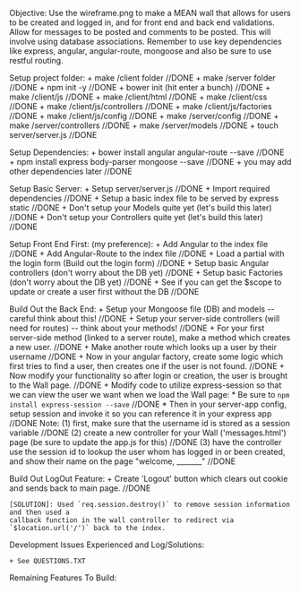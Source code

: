 Objective: Use the wireframe.png to make a MEAN wall that allows for users to be
created and logged in, and for front end and back end validations. Allow for messages
to be posted and comments to be posted. This will involve using database associations.
Remember to use key dependencies like express, angular, angular-route, mongoose and also
be sure to use restful routing.

Setup project folder:
    + make /client folder //DONE
    + make /server folder //DONE
    + npm init -y //DONE
    + bower init (hit enter a bunch) //DONE
    + make /client/js //DONE
    + make /client/html //DONE
    + make /client/css //DONE
    + make /client/js/controllers //DONE
    + make /client/js/factories //DONE
    + make /client/js/config //DONE
    + make /server/config //DONE
    + make /server/controllers //DONE
    + make /server/models //DONE
    + touch server/server.js //DONE

Setup Dependencies:
    + bower install angular angular-route --save //DONE
    + npm install express body-parser mongoose --save //DONE
    + you may add other dependencies later //DONE

Setup Basic Server:
    + Setup server/server.js //DONE
    + Import required dependencies //DONE
    + Setup a basic index file to be served by express static //DONE
    + Don't setup your Models quite yet (let's build this later) //DONE
    + Don't setup your Controllers quite yet (let's build this later) //DONE

Setup Front End First: (my preference):
    + Add Angular to the index file //DONE
    + Add Angular-Route to the index file //DONE
    + Load a partial with the login form (Build out the login form) //DONE
    + Setup basic Angular controllers (don't worry about the DB yet) //DONE
    + Setup basic Factories (don't worry about the DB yet) //DONE
    + See if you can get the $scope to update or create a user first without the DB //DONE

Build Out the Back End:
    + Setup your Mongoose file (DB) and models -- careful think about this! //DONE
    + Setup your server-side controllers (will need for routes) -- think about your methods! //DONE
    + For your first server-side method (linked to a server route), make a method which creates a new user. //DONE
    + Make another route which looks up a user by their username //DONE
    + Now in your angular factory, create some logic which first tries to find a user, then creates one if the user is not found. //DONE
    + Now modify your functionality so after login or creation, the user is brought to the Wall page. //DONE
    + Modify code to utilize express-session so that we can view the user we want when we load the Wall page:
        * Be sure to `npm install express-session --save` //DONE
        * Then in your server-app config, setup session and invoke it so you can reference it in your express app //DONE
        Note: (1) first, make sure that the username id is stored as a session variable //DONE
              (2) create a new controller for your Wall ('messages.html') page (be sure to update the app.js for this) //DONE
              (3) have the controller use the session id to lookup the user whom has logged in or been created, and show their name on the page "welcome, _______" //DONE

Build Out LogOut Feature:
    + Create 'Logout' button which clears out cookie and sends back to main page. //DONE

    [SOLUTION]: Used `req.session.destroy()` to remove session information and then used a
    callback function in the wall controller to redirect via `$location.url('/')` back to the index.

Development Issues Experienced and Log/Solutions:

    + See QUESTIONS.TXT

Remaining Features To Build:
